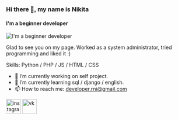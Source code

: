 ### Hi there 👋, my name is Nikita
#### I'm a beginner developer
![I'm a beginner developer](https://developer-rni.github.io/img/banner_github.png)

Glad to see you on my page. Worked as a system administrator, tried programming and liked it :)

Skills: Python / PHP / JS / HTML / CSS

- 🔭 I’m currently working on self project. 
- 🌱 I’m currently learning sql / django / english. 
- 📫 How to reach me: developer.rni@gmail.com 


[<img src='https://cdn.jsdelivr.net/npm/simple-icons@3.0.1/icons/instagram.svg' alt='instagram' height='40'>](https://www.instagram.com/https://www.instagram.com/nikitanrg/)  [<img src='https://cdn.jsdelivr.net/npm/simple-icons@3.0.1/icons/vk.svg' alt='vk' height='40'>](https://vk.com/nikita_nrg)  


